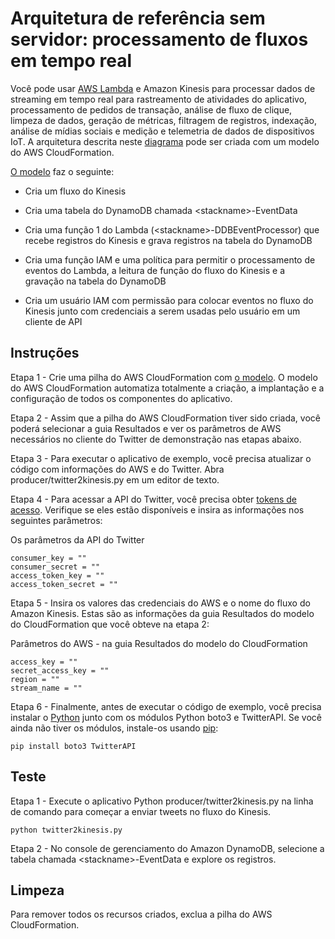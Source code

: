 
# Arquitetura de referência sem servidor: processamento de fluxos em tempo real

Você pode usar [AWS Lambda](http://aws.amazon.com/lambda/) e Amazon Kinesis para processar dados de streaming em tempo real para rastreamento de atividades do aplicativo, processamento de pedidos de transação, análise de fluxo de clique, limpeza de dados, geração de métricas, filtragem de registros, indexação, análise de mídias sociais e medição e telemetria de dados de dispositivos IoT. A arquitetura descrita neste [diagrama](https://s3.amazonaws.com/awslambda-reference-architectures/stream-processing/lambda-refarch-streamprocessing.pdf) pode ser criada com um modelo do AWS CloudFormation.

[O modelo](https://s3.amazonaws.com/awslambda-reference-architectures/stream-processing/template.yaml)
faz o seguinte:

-   Cria um fluxo do Kinesis

-   Cria uma tabela do DynamoDB chamada &lt;stackname&gt;-EventData

-   Cria uma função 1 do Lambda (&lt;stackname&gt;-DDBEventProcessor)
    que recebe registros do Kinesis e grava registros na
    tabela do DynamoDB

-   Cria uma função IAM e uma política para permitir o processamento de eventos do Lambda,
    a leitura de função do fluxo do Kinesis e a gravação na tabela do DynamoDB

-   Cria um usuário IAM com permissão para colocar eventos no fluxo do Kinesis
    junto com credenciais a serem usadas pelo usuário em um cliente de API

## Instruções

Etapa 1 - Crie uma pilha do AWS CloudFormation com [o
modelo](https://s3.amazonaws.com/awslambda-reference-architectures/stream-processing/template.yaml). O modelo do AWS CloudFormation automatiza totalmente a criação, a implantação e a configuração de todos os componentes do aplicativo.

Etapa 2 - Assim que a pilha do AWS CloudFormation tiver sido criada, você poderá selecionar a guia Resultados e ver os parâmetros de AWS necessários no cliente do Twitter de demonstração nas etapas abaixo.

Etapa 3 - Para executar o aplicativo de exemplo, você precisa atualizar o código com informações do AWS e do Twitter. Abra producer/twitter2kinesis.py em um editor de texto.

Etapa 4 - Para acessar a API do Twitter, você precisa obter [tokens de acesso](https://dev.twitter.com/oauth/overview/application-owner-access-tokens). Verifique se eles estão disponíveis e insira as informações nos seguintes parâmetros:

Os parâmetros da API do Twitter
```
consumer_key = ""
consumer_secret = ""
access_token_key = ""
access_token_secret = ""
```

Etapa 5 - Insira os valores das credenciais do AWS e o nome do fluxo do Amazon Kinesis. Estas são as informações da guia Resultados do modelo do CloudFormation que você obteve na etapa 2:

Parâmetros do AWS - na guia Resultados do modelo do CloudFormation
```
access_key = ""
secret_access_key = ""
region = ""
stream_name = ""
```

Etapa 6 - Finalmente, antes de executar o código de exemplo, você precisa instalar o [Python](https://www.python.org/) junto com os módulos Python boto3 e TwitterAPI. Se você ainda não tiver os módulos, instale-os usando [pip](http://pip.readthedocs.org/en/stable/installing/):

```
pip install boto3 TwitterAPI
```

## Teste

Etapa 1 - Execute o aplicativo Python producer/twitter2kinesis.py na linha de comando para começar a enviar tweets no fluxo do Kinesis.

```
python twitter2kinesis.py
```

Etapa 2 - No console de gerenciamento do Amazon DynamoDB, selecione a tabela chamada &lt;stackname&gt;-EventData e explore os registros.

## Limpeza

Para remover todos os recursos criados, exclua a pilha do AWS CloudFormation.
